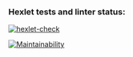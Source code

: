 ### Hexlet tests and linter status:
[![hexlet-check](https://github.com/Dsx-Dev/fullstack-javascript-project-103/actions/workflows/hexlet-check.yml/badge.svg)](https://github.com/Dsx-Dev/fullstack-javascript-project-103/actions/workflows/hexlet-check.yml)

[![Maintainability](https://qlty.sh/gh/Dsx-Dev/projects/fullstack-javascript-project-103/maintainability.svg)](https://qlty.sh/gh/Dsx-Dev/projects/fullstack-javascript-project-103)